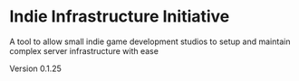 # Indie Infrastructure Initiative
A tool to allow small indie game development studios to setup and maintain complex server infrastructure with ease

Version 0.1.25
